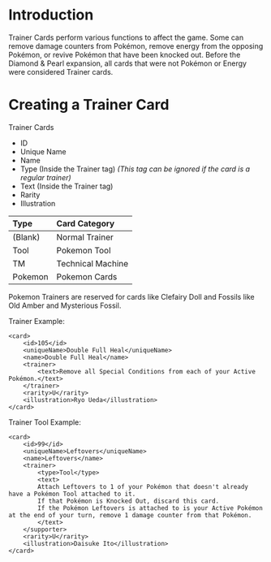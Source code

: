 # Introduction #

Trainer Cards perform various functions to affect the game. Some can remove damage counters from Pokémon, remove energy from the opposing Pokémon, or revive Pokémon that have been knocked out. Before the Diamond & Pearl expansion, all cards that were not Pokémon or Energy were considered Trainer cards.

# Creating a Trainer Card #

Trainer Cards
  * ID
  * Unique Name
  * Name
  * Type (Inside the Trainer tag) _(This tag can be ignored if the card is a regular trainer)_
  * Text (Inside the Trainer tag)
  * Rarity
  * Illustration

| Type | Card Category |
|:-----|:--------------|
| (Blank) | Normal Trainer |
| Tool | Pokemon Tool  |
| TM   | Technical Machine |
| Pokemon | Pokemon Cards |

Pokemon Trainers are reserved for cards like Clefairy Doll and Fossils like Old Amber and Mysterious Fossil.

Trainer Example:
```
<card>
	<id>105</id>
	<uniqueName>Double Full Heal</uniqueName>
	<name>Double Full Heal</name>		
	<trainer>
		<text>Remove all Special Conditions from each of your Active Pokémon.</text>
	</trainer>
	<rarity>U</rarity>
	<illustration>Ryo Ueda</illustration>	
</card>
```

Trainer Tool Example:
```
<card>
	<id>99</id>
	<uniqueName>Leftovers</uniqueName>
	<name>Leftovers</name>		
	<trainer>
		<type>Tool</type>
		<text>
		Attach Leftovers to 1 of your Pokémon that doesn't already have a Pokémon Tool attached to it. 
		If that Pokémon is Knocked Out, discard this card.
		If the Pokémon Leftovers is attached to is your Active Pokémon at the end of your turn, remove 1 damage counter from that Pokémon.
		</text>
	</supporter>
	<rarity>U</rarity>
	<illustration>Daisuke Ito</illustration>	
</card>	
```